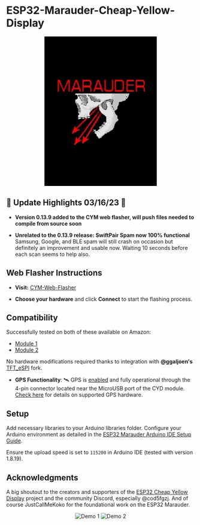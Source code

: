 # ESP32-Marauder-Cheap-Yellow-Display

<p align="center">
  <img alt="Marauder logo" src="https://github.com/justcallmekoko/ESP32Marauder/blob/master/pictures/marauder3L.jpg?raw=true" width="300">
</p>

## 🌟 Update Highlights 03/16/23 🌟

- **Version 0.13.9 added to the CYM web flasher, will push files needed to compile from source soon** 
  
- **Unrelated to the 0.13.9 release: SwiftPair Spam now 100% functional** Samsung, Google, and BLE spam will still crash on occasion but definitely an improvement and usable now. Waiting 10 seconds before each scan seems to help also.

## Web Flasher Instructions
- **Visit:** [CYM-Web-Flasher](https://fr4nkfletcher.github.io/ESP32-Marauder-Cheap-Yellow-Display/flash0.html)

- **Choose your hardware** and click **Connect** to start the flashing process.

## Compatibility

Successfully tested on both of these available on Amazon:
- [Module 1](https://amazon.com/dp/B0BVFXR313)
- [Module 2](https://amazon.com/dp/B0CLR7MQ91)

No hardware modifications required thanks to integration with **@ggaljoen's** [TFT_eSPI](https://github.com/ggaljoen/TFT_eSPI) fork.

- **GPS Functionality**: 🛰 GPS is [enabled](screenshots/gps5.jpg) and fully operational through the 4-pin connector located near the MicroUSB port of the CYD module. [Check here](https://github.com/justcallmekoko/ESP32Marauder/wiki/gps-modification) for details on supported GPS hardware.

## Setup

Add necessary libraries to your Arduino libraries folder. Configure your Arduino environment as detailed in the [ESP32 Marauder Arduino IDE Setup Guide](https://github.com/justcallmekoko/ESP32Marauder/wiki/arduino-ide-setup).

Ensure the upload speed is set to `115200` in Arduino IDE (tested with version 1.8.19).

## Acknowledgments

A big shoutout to the creators and supporters of the [ESP32 Cheap Yellow Display](https://github.com/witnessmenow/ESP32-Cheap-Yellow-Display) project and the community Discord, especially @cod5fgzj. And of course JustCallMeKoko for the foundational work on the ESP32 Marauder.

<p align="center">
  <img src="https://github.com/Fr4nkFletcher/ESP32-Marauder-Cheap-Yellow-Display/blob/master/screenshots/2.gif" alt="Demo 1">
  <img src="https://github.com/Fr4nkFletcher/ESP32-Marauder-Cheap-Yellow-Display/blob/master/screenshots/1.gif" alt="Demo 2">
</p>

